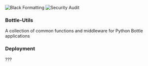 ![Black Formatting](https://github.com/mellemahp/bottle-utils/actions/workflows/formatter.yml/badge.svg)
![Security Audit](https://github.com/mellemahp/bottle-utils/actions/workflows/security_audit.yml/badge.svg)

### Bottle-Utils
A collection of common functions and middleware for Python Bottle applications

### Deployment
???